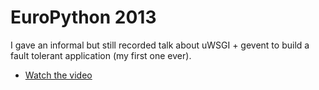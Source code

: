 # EuroPython 2013

I gave an informal but still recorded talk about uWSGI + gevent to build a fault tolerant application (my first one ever).

- [Watch the video](https://www.youtube.com/watch?v=AIYsV5scL7A)
